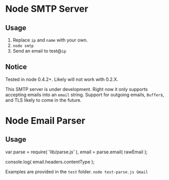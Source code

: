 Node SMTP Server
================

Usage
-----

1.  Replace `ip` and `name` with your own.
2.  `node smtp`
3.  Send an email to test@`ip`

Notice
------

Tested in node 0.4.2+. Likely will not work with 0.2.X.

This SMTP server is under development. Right now it only supports accepting emails into an `email` string. Support for outgoing emails, `Buffer`s, and TLS likely to come in the future.

Node Email Parser
=================

Usage
-----

  var parse = require( 'lib/parse.js' ),
      email = parse.email( rawEmail );

  console.log( email.headers.contentType );

Examples are provided in the `test` folder.
`node test-parse.js Gmail`

